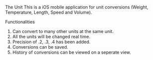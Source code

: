 The Unit
 This is a iOS mobile application for unit conversions (Weight, Temperature, Length, Speed and Volume). 
 
 Functionalities
 1. Can convert to many other units at the same unit.
 2. All the units will be changed real time.
 3. Precision of .2, .3, .4 has been added.
 4. Conversions can be saved.
 5. History of conversions can be viewed on a seperate view.
